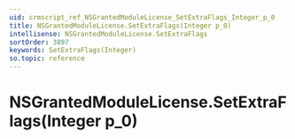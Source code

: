 ```yaml
---
uid: crmscript_ref_NSGrantedModuleLicense_SetExtraFlags_Integer_p_0
title: NSGrantedModuleLicense.SetExtraFlags(Integer p_0)
intellisense: NSGrantedModuleLicense.SetExtraFlags
sortOrder: 3897
keywords: SetExtraFlags(Integer)
so.topic: reference
---
```


# NSGrantedModuleLicense.SetExtraFlags(Integer p_0)

